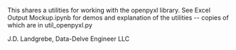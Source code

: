 This shares a utilities for working with the openpyxl library. See Excel Output Mockup.ipynb for demos and explanation of the utilities -- copies of which are in util_openpyxl.py

J.D. Landgrebe,
Data-Delve Engineer LLC
